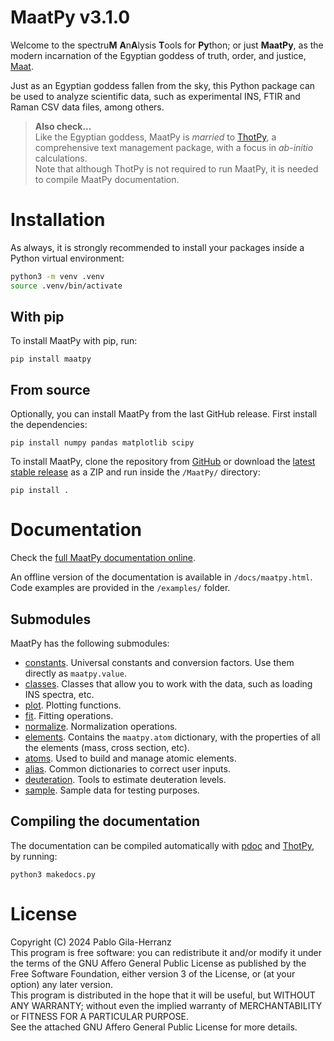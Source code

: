 # MaatPy v3.1.0

Welcome to the spectru**M** **A**n**A**lysis **T**ools for **Py**thon; or just **MaatPy**, as the modern incarnation of the Egyptian goddess of truth, order, and justice, [Maat](https://en.wikipedia.org/wiki/Maat).  

Just as an Egyptian goddess fallen from the sky, this Python package can be used to analyze scientific data, such as experimental INS, FTIR and Raman CSV data files, among others.

> **Also check...**  
> Like the Egyptian goddess, MaatPy is *married* to [ThotPy](https://github.com/pablogila/ThotPy), a comprehensive text management package, with a focus in *ab-initio* calculations.  
> Note that although ThotPy is not required to run MaatPy, it is needed to compile MaatPy documentation.  


# Installation

As always, it is strongly recommended to install your packages inside a Python virtual environment:  
```bash
python3 -m venv .venv
source .venv/bin/activate
```

## With pip

To install MaatPy with pip, run:  
```shell
pip install maatpy
```

## From source

Optionally, you can install MaatPy from the last GitHub release. First install the dependencies:  
```shell
pip install numpy pandas matplotlib scipy
```

To install MaatPy, clone the repository from [GitHub](https://github.com/pablogila/MaatPy/) or download the [latest stable release](https://github.com/pablogila/MaatPy/tags) as a ZIP and run inside the `/MaatPy/` directory:  
```shell
pip install .
```


# Documentation

Check the [full MaatPy documentation online](https://pablogila.github.io/MaatPy/).  

An offline version of the documentation is available in `/docs/maatpy.html`.
Code examples are provided in the `/examples/` folder.  

## Submodules

MaatPy has the following submodules:  
- [constants](https://pablogila.github.io/MaatPy/maatpy/constants.html). Universal constants and conversion factors. Use them directly as `maatpy.value`.
- [classes](https://pablogila.github.io/MaatPy/maatpy/classes.html). Classes that allow you to work with the data, such as loading INS spectra, etc.
- [plot](https://pablogila.github.io/MaatPy/maatpy/plot.html). Plotting functions.
- [fit](https://pablogila.github.io/MaatPy/maatpy/fit.html). Fitting operations.
- [normalize](https://pablogila.github.io/MaatPy/maatpy/normalize.html). Normalization operations.
- [elements](https://pablogila.github.io/MaatPy/maatpy/elements.html). Contains the `maatpy.atom` dictionary, with the properties of all the elements (mass, cross section, etc).
- [atoms](https://pablogila.github.io/MaatPy/maatpy/atoms.html). Used to build and manage atomic elements.
- [alias](https://pablogila.github.io/MaatPy/maatpy/alias.html). Common dictionaries to correct user inputs.
- [deuteration](https://pablogila.github.io/MaatPy/maatpy/deuteration.html). Tools to estimate deuteration levels.
- [sample](https://pablogila.github.io/MaatPy/maatpy/sample.html). Sample data for testing purposes.

## Compiling the documentation

The documentation can be compiled automatically with [pdoc](https://pdoc.dev/) and [ThotPy](https://github.com/pablogila/ThotPy), by running:
```shell
python3 makedocs.py
```


# License

Copyright (C) 2024  Pablo Gila-Herranz  
This program is free software: you can redistribute it and/or modify
it under the terms of the GNU Affero General Public License as published
by the Free Software Foundation, either version 3 of the License, or
(at your option) any later version.  
This program is distributed in the hope that it will be useful,
but WITHOUT ANY WARRANTY; without even the implied warranty of
MERCHANTABILITY or FITNESS FOR A PARTICULAR PURPOSE.  
See the attached GNU Affero General Public License for more details.

